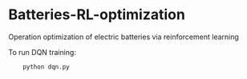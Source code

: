 # Batteries-RL-optimization
Operation optimization of electric batteries via reinforcement learning

To run DQN training:

```bash
    python dqn.py
```
